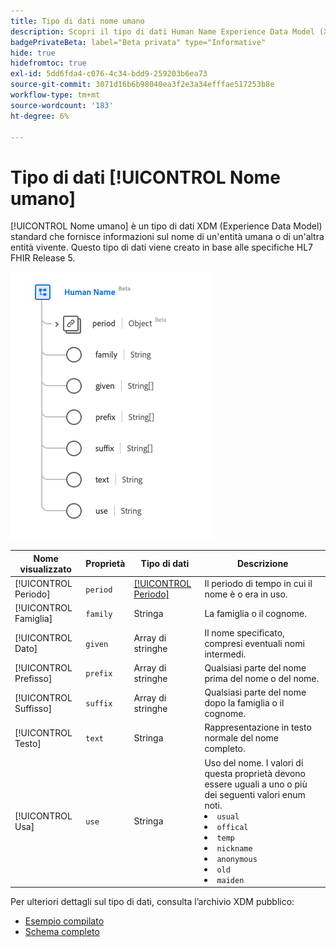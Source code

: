 ```yaml
---
title: Tipo di dati nome umano
description: Scopri il tipo di dati Human Name Experience Data Model (XDM).
badgePrivateBeta: label="Beta privata" type="Informative"
hide: true
hidefromtoc: true
exl-id: 5dd6fda4-c076-4c34-bdd9-259203b6ea73
source-git-commit: 3071d16b6b98040ea3f2e3a34efffae517253b8e
workflow-type: tm+mt
source-wordcount: '183'
ht-degree: 6%

---
```


# Tipo di dati [!UICONTROL Nome umano]

[!UICONTROL Nome umano] è un tipo di dati XDM (Experience Data Model) standard che fornisce informazioni sul nome di un&#39;entità umana o di un&#39;altra entità vivente. Questo tipo di dati viene creato in base alle specifiche HL7 FHIR Release 5.

![Struttura tipo dati Nome umano](../../../images/healthcare/data-types/human-name.png)

| Nome visualizzato | Proprietà | Tipo di dati | Descrizione |
| --- | --- | --- | --- |
| [!UICONTROL Periodo] | `period` | [[!UICONTROL Periodo]](../data-types/period.md) | Il periodo di tempo in cui il nome è o era in uso. |
| [!UICONTROL Famiglia] | `family` | Stringa | La famiglia o il cognome. |
| [!UICONTROL Dato] | `given` | Array di stringhe | Il nome specificato, compresi eventuali nomi intermedi. |
| [!UICONTROL Prefisso] | `prefix` | Array di stringhe | Qualsiasi parte del nome prima del nome o del nome. |
| [!UICONTROL Suffisso] | `suffix` | Array di stringhe | Qualsiasi parte del nome dopo la famiglia o il cognome. |
| [!UICONTROL Testo] | `text` | Stringa | Rappresentazione in testo normale del nome completo. |
| [!UICONTROL Usa] | `use` | Stringa | Uso del nome. I valori di questa proprietà devono essere uguali a uno o più dei seguenti valori enum noti. <li> `usual` </li> <li> `offical` </li> <li> `temp` </li> <li> `nickname` </li> <li> `anonymous` </li> <li> `old` </li> <li> `maiden` </li> |

Per ulteriori dettagli sul tipo di dati, consulta l’archivio XDM pubblico:

* [Esempio compilato](https://github.com/adobe/xdm/blob/master/extensions/industry/healthcare/fhir/datatypes/humanname.example.1.json)
* [Schema completo](https://github.com/adobe/xdm/blob/master/extensions/industry/healthcare/fhir/datatypes/humanname.schema.json)
